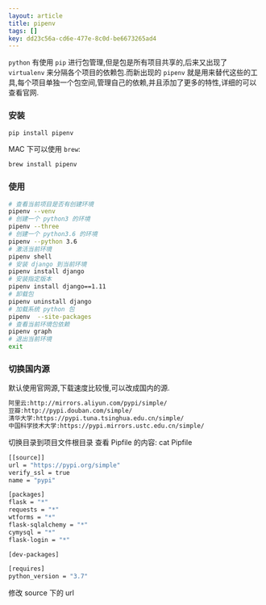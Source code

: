 ```yaml
---
layout: article
title: pipenv
tags: []
key: dd23c56a-cd6e-477e-8c0d-be6673265ad4
---
```


`python` 有使用 `pip` 进行包管理,但是包是所有项目共享的,后来又出现了 `virtualenv` 来分隔各个项目的依赖包.而新出现的 `pipenv` 就是用来替代这些的工具,每个项目单独一个包空间,管理自己的依赖,并且添加了更多的特性,详细的可以查看官网.

<!--more-->

### 安装

```bash
pip install pipenv
```

MAC 下可以使用 `brew`:

```bash
brew install pipenv
```

### 使用

```bash
# 查看当前项目是否有创建环境
pipenv --venv
# 创建一个 python3 的环境
pipenv --three
# 创建一个 python3.6 的环境
pipenv --python 3.6
# 激活当前环境
pipenv shell
# 安装 django 到当前环境
pipenv install django
# 安装指定版本
pipenv install django==1.11
# 卸载包
pipenv uninstall django
# 加载系统 python 包
pipenv  --site-packages
# 查看当前环境包依赖
pipenv graph
# 退出当前环境
exit
```

### 切换国内源

默认使用官网源,下载速度比较慢,可以改成国内的源.

```bash
阿里云:http://mirrors.aliyun.com/pypi/simple/
豆瓣:http://pypi.douban.com/simple/
清华大学:https://pypi.tuna.tsinghua.edu.cn/simple/
中国科学技术大学:https://pypi.mirrors.ustc.edu.cn/simple/
```

切换目录到项目文件根目录
查看 Pipfile 的内容: cat Pipfile

```bash
[[source]]
url = "https://pypi.org/simple"
verify_ssl = true
name = "pypi"

[packages]
flask = "*"
requests = "*"
wtforms = "*"
flask-sqlalchemy = "*"
cymysql = "*"
flask-login = "*"

[dev-packages]

[requires]
python_version = "3.7"
```

修改 source 下的 url
